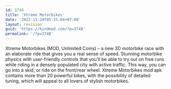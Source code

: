 ```yaml
---
id: 3748
title: 'Xtreme Motorbikes'
date: '2022-11-24T05:25:04+07:00'
layout: revision
guid: 'https://kindmod.com/?p=3748'
permalink: '/?p=3748'
---
```


Xtreme Motorbikes (MOD, Unlimited Coins) – a new 3D motorbike race with an elaborate ride that gives you a real sense of speed. Stunning motorbike physics with user-friendly controls that you’ll be able to try out on free runs while riding in a densely populated city with active traffic. This way, you can go into a skid, or ride on the front/rear wheel. Xtreme Motorbikes mod apk contains more than 20 powerful bikes, with the possibility of detailed tuning, which will appeal to all lovers of stylish motorbikes.